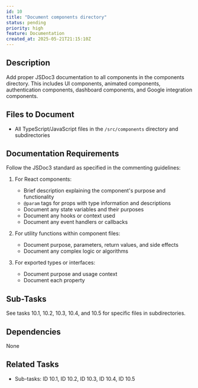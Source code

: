 ```yaml
---
id: 10
title: "Document components directory"
status: pending
priority: high
feature: Documentation
created_at: 2025-05-21T21:15:10Z
---
```


## Description

Add proper JSDoc3 documentation to all components in the components directory. This includes UI components, animated components, authentication components, dashboard components, and Google integration components.

## Files to Document

- All TypeScript/JavaScript files in the `/src/components` directory and subdirectories

## Documentation Requirements

Follow the JSDoc3 standard as specified in the commenting guidelines:

1. For React components:
   - Brief description explaining the component's purpose and functionality
   - `@param` tags for props with type information and descriptions
   - Document any state variables and their purposes
   - Document any hooks or context used
   - Document any event handlers or callbacks

2. For utility functions within component files:
   - Document purpose, parameters, return values, and side effects
   - Document any complex logic or algorithms

3. For exported types or interfaces:
   - Document purpose and usage context
   - Document each property

## Sub-Tasks

See tasks 10.1, 10.2, 10.3, 10.4, and 10.5 for specific files in subdirectories.

## Dependencies

None

## Related Tasks

- Sub-tasks: ID 10.1, ID 10.2, ID 10.3, ID 10.4, ID 10.5
